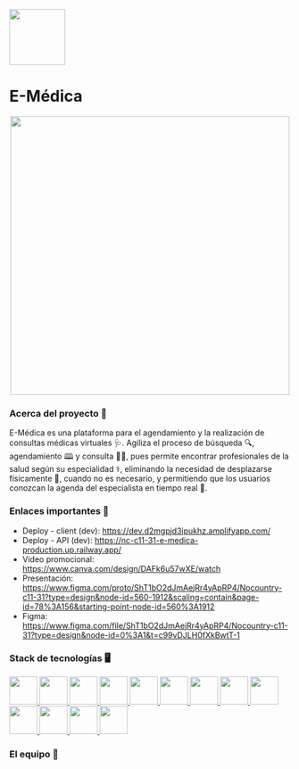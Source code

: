 <div align="left">
  <a href="https://www.nocountry.tech/">
    <img src="https://github.com/No-Country/NC-C11-31-E-Medica/assets/108427945/9160f86b-3e28-4fef-81b6-d28b162df692" width="100">
  </a>
</div>

# **E-Médica** #
<div align="center">
  <a href="https://dev.d2mgpjd3ipukhz.amplifyapp.com/">
    <img src="https://github.com/No-Country/NC-C11-31-E-Medica/assets/108427945/12c125ef-3130-4cde-95d6-1c5be99484db"       width="500">
  </a>
</div>

### Acerca del proyecto 📜 ###
E-Médica es una plataforma para el agendamiento y la realización de consultas médicas virtuales 🩺. Agiliza el proceso de búsqueda 🔍, agendamiento 🕮 y consulta 👨‍⚕️, pues permite encontrar profesionales de la salud según su especialidad ⚕️, eliminando la necesidad de desplazarse físicamente 🚗, cuando no es necesario, y permitiendo que los usuarios conozcan la agenda del especialista en tiempo real 📆.

### Enlaces importantes 🔗 ###
- Deploy - client (dev): https://dev.d2mgpjd3ipukhz.amplifyapp.com/ 
- Deploy - API (dev): https://nc-c11-31-e-medica-production.up.railway.app/
- Video promocional: https://www.canva.com/design/DAFk6u57wXE/watch
- Presentación: https://www.figma.com/proto/ShT1bO2dJmAejRr4yApRP4/Nocountry-c11-31?type=design&node-id=560-1912&scaling=contain&page-id=78%3A156&starting-point-node-id=560%3A1912
- Figma: https://www.figma.com/file/ShT1bO2dJmAejRr4yApRP4/Nocountry-c11-31?type=design&node-id=0%3A1&t=c99vDJLH0fXkBwtT-1

### Stack de tecnologías 🖥️ ###
 <a href="https://developer.mozilla.org/en-US/docs/Web/JavaScript">
  <img src="https://user-images.githubusercontent.com/108427945/220447577-2d40e53b-d911-4919-9df8-1a832e7264e1.png" width="50" height="50" >
 </a>
 <a href="https://www.typescriptlang.org/">
   <img src="https://user-images.githubusercontent.com/108427945/220797241-e4531353-02ae-4f36-960e-a90259867b9f.png" width="50" height="50" >
 </a>
 <a href="https://developer.mozilla.org/en-US/docs/Web/HTML">
  <img src="https://user-images.githubusercontent.com/108427945/220448197-9361ad94-2867-4aca-8bcd-3a4ddb2b499c.png" width="50" height="50" >
 </a>
 <a href="https://developer.mozilla.org/en-US/docs/Web/CSS">
  <img src="https://user-images.githubusercontent.com/108427945/220448406-7bcd41a4-e0c3-4d97-8901-6ec45c3effa5.png" width="50" height="50" >
 </a>
 <a href="https://sass-lang.com/">
  <img src="https://github.com/No-Country/NC-C11-31-E-Medica/assets/108427945/a8de593a-fa52-4859-acc8-8fe53ea4ff25" width="50" height="50" >
 </a>
 <a href="https://www.mongodb.com/">
   <img src="https://user-images.githubusercontent.com/108427945/220798061-16bd9b8a-e763-4004-b95a-1bfecd456404.png" width="50" height="50" >
 </a>
 <a href="https://mongoosejs.com/">
   <img src="https://user-images.githubusercontent.com/108427945/220798508-6728ea7d-e461-4df5-a24a-f6a378dca838.png" width="50" height="50" >
 </a>
 <a href="https://nodejs.org/en/">
  <img src="https://user-images.githubusercontent.com/108427945/220450396-5786cd98-e2ce-47e8-b15f-056a251bd01b.png" width="50" height="50" >
 </a>
 <a href="https://expressjs.com/">
  <img src="https://user-images.githubusercontent.com/108427945/220450657-a17aca01-f90d-4843-9137-20bca9668a22.png" width="50" height="50" >
 </a>
 <a href="https://reactjs.org/">
  <img src="https://user-images.githubusercontent.com/108427945/220451016-cfb63adb-0aa4-493a-bef0-e090e301b3b1.png" width="50" height="50" >
 </a>
 <a href="https://nextjs.org/">
  <img src="https://github.com/No-Country/NC-C11-31-E-Medica/assets/108427945/53cf1403-17ad-4dc2-bae2-961cbe4bb179" width="50" height="50" >
 </a>
 <a href="https://railway.app/">
  <img src="https://github.com/No-Country/NC-C11-31-E-Medica/assets/108427945/d4f1c843-00d0-4a67-b5a3-780e35afd882" width="50" height="50" >
 </a>
 <a href="https://aws.amazon.com/amplify/hosting/?nc1=h_ls">
  <img src="https://github.com/No-Country/NC-C11-31-E-Medica/assets/108427945/dcfa840a-7dae-4e4f-b99b-de80cbb59916" width="50" height="50" >
 </a>

### El equipo 🚩 ###
